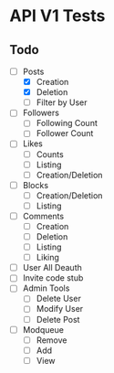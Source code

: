 # API V1 Tests

## Todo

- [ ] Posts
    - [x] Creation
    - [x] Deletion
    - [ ] Filter by User
- [ ] Followers
    - [ ] Following Count
    - [ ] Follower Count
- [ ] Likes
    - [ ] Counts
    - [ ] Listing
    - [ ] Creation/Deletion
- [ ] Blocks
    - [ ] Creation/Deletion
    - [ ] Listing
- [ ] Comments
    - [ ] Creation
    - [ ] Deletion
    - [ ] Listing
    - [ ] Liking
- [ ] User All Deauth
- [ ] Invite code stub
- [ ] Admin Tools
    - [ ] Delete User
    - [ ] Modify User
    - [ ] Delete Post
- [ ] Modqueue
    - [ ] Remove
    - [ ] Add
    - [ ] View